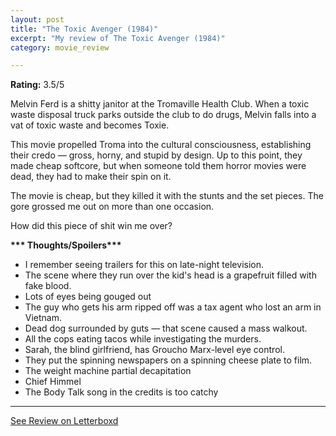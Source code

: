 ```yaml
---
layout: post
title: "The Toxic Avenger (1984)"
excerpt: "My review of The Toxic Avenger (1984)"
category: movie_review

---
```


**Rating:** 3.5/5

Melvin Ferd is a shitty janitor at the Tromaville Health Club. When a toxic waste disposal truck parks outside the club to do drugs, Melvin falls into a vat of toxic waste and becomes Toxie.

This movie propelled Troma into the cultural consciousness, establishing their credo — gross, horny, and stupid by design. Up to this point, they made cheap softcore, but when someone told them horror movies were dead, they had to make their spin on it.

The movie is cheap, but they killed it with the stunts and the set pieces. The gore grossed me out on more than one occasion.

How did this piece of shit win me over?


<b>*** Thoughts/Spoilers***</b>
* I remember seeing trailers for this on late-night television.
* The scene where they run over the kid's head is a grapefruit filled with fake blood.
* Lots of eyes being gouged out
* The guy who gets his arm ripped off was a tax agent who lost an arm in Vietnam.
* Dead dog surrounded by guts — that scene caused a mass walkout.
* All the cops eating tacos while investigating the murders.
* Sarah, the blind girlfriend, has Groucho Marx-level eye control.
* They put the spinning newspapers on a spinning cheese plate to film.
* The weight machine partial decapitation
* Chief Himmel
* The Body Talk song in the credits is too catchy

<hr>

[See Review on Letterboxd](https://boxd.it/6vw9Hz)
